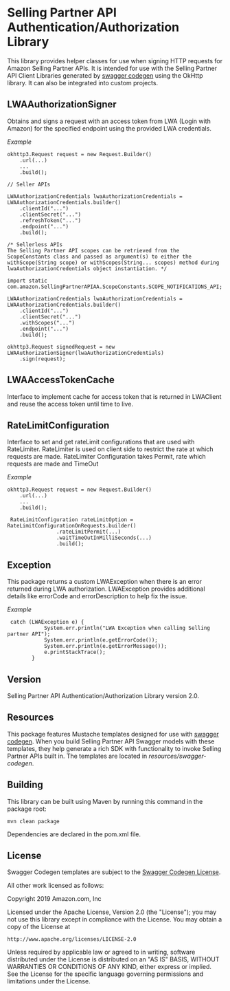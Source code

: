 # Selling Partner API Authentication/Authorization Library
This library provides helper classes for use when signing HTTP requests for Amazon Selling Partner APIs. It is intended for use
with the Selling Partner API Client Libraries generated by [swagger codegen](https://swagger.io/tools/swagger-codegen/) 
using the OkHttp library. It can also be integrated into custom projects.

## LWAAuthorizationSigner
Obtains and signs a request with an access token from LWA (Login with Amazon) for the specified endpoint using the provided LWA credentials.

*Example*
```
okhttp3.Request request = new Request.Builder()
    .url(...)
    ...
    .build();

// Seller APIs

LWAAuthorizationCredentials lwaAuthorizationCredentials = LWAAuthorizationCredentials.builder()
    .clientId("...")
    .clientSecret("...")
    .refreshToken("...")
    .endpoint("...")
    .build();

/* Sellerless APIs
The Selling Partner API scopes can be retrieved from the ScopeConstants class and passed as argument(s) to either the withScope(String scope) or withScopes(String... scopes) method during lwaAuthorizationCredentials object instantiation. */

import static com.amazon.SellingPartnerAPIAA.ScopeConstants.SCOPE_NOTIFICATIONS_API;

LWAAuthorizationCredentials lwaAuthorizationCredentials = LWAAuthorizationCredentials.builder()
    .clientId("...")
    .clientSecret("...")
    .withScopes("...")
    .endpoint("...")
    .build();

okhttp3.Request signedRequest = new LWAAuthorizationSigner(lwaAuthorizationCredentials)
    .sign(request);
```

## LWAAccessTokenCache
Interface to implement cache for access token that is returned in LWAClient and reuse the access token until time to live.

## RateLimitConfiguration
Interface to set and get rateLimit configurations that are used with RateLimiter. RateLimiter is used on client side to restrict the rate at which requests are made. RateLimiter Configuration takes Permit, rate which requests are made and TimeOut 

*Example*
```
okhttp3.Request request = new Request.Builder()
    .url(...)
    ...
    .build();
    
 RateLimitConfiguration rateLimitOption = RateLimitConfigurationOnRequests.builder()
                .rateLimitPermit(...)
                .waitTimeOutInMilliSeconds(...)
                .build();
```
## Exception 
This package returns a custom LWAException when there is an error returned during LWA authorization. LWAException provides additional details like errorCode and errorDescription to help fix the issue.
 
*Example*
```
 catch (LWAException e) {
            System.err.println("LWA Exception when calling Selling partner API");
            System.err.println(e.getErrorCode());
            System.err.println(e.getErrorMessage());
            e.printStackTrace();
        }
```

## Version
Selling Partner API Authentication/Authorization Library version 2.0.

## Resources
This package features Mustache templates designed for use with [swagger codegen](https://swagger.io/tools/swagger-codegen/). 
When you build Selling Partner API Swagger models with these templates, they help generate a rich SDK with functionality to invoke Selling Partner APIs built in. The templates are located in *resources/swagger-codegen*.
 
## Building
This library can be built using Maven by running this command in the package root:
 ```
mvn clean package
```
Dependencies are declared in the pom.xml file.

## License
Swagger Codegen templates are subject to the [Swagger Codegen License](https://github.com/swagger-api/swagger-codegen#license).

All other work licensed as follows:

Copyright 2019 Amazon.com, Inc

Licensed under the Apache License, Version 2.0 (the "License");
you may not use this library except in compliance with the License.
You may obtain a copy of the License at

    http://www.apache.org/licenses/LICENSE-2.0

Unless required by applicable law or agreed to in writing, software
distributed under the License is distributed on an "AS IS" BASIS,
WITHOUT WARRANTIES OR CONDITIONS OF ANY KIND, either express or implied.
See the License for the specific language governing permissions and
limitations under the License.
